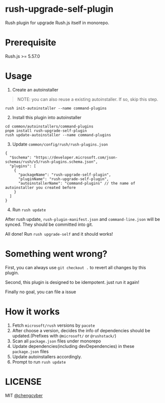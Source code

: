 # rush-upgrade-self-plugin

Rush plugin for upgrade Rush.js itself in monorepo.

# Prerequisite

Rush.js >= 5.57.0

# Usage

1. Create an autoinstaller

> NOTE: you can also reuse a existing autoinstaller. If so, skip this step.

```
rush init-autoinstaller --name command-plugins
```

2. Install this plugin into autoinstaller

```
cd common/autoinstallers/command-plugins
pnpm install rush-upgrade-self-plugin
rush update-autoinstaller --name command-plugins
```

3. Update `common/config/rush/rush-plugins.json`

```
{
  "$schema": "https://developer.microsoft.com/json-schemas/rush/v5/rush-plugins.schema.json",
  "plugins": [
    {
      "packageName": "rush-upgrade-self-plugin",
      "pluginName": "rush-upgrade-self-plugin",
      "autoinstallerName": "command-plugins" // the name of autoinstaller you created before
    }
  ]
}
```

4. Run `rush update`

After rush update, `rush-plugin-manifest.json` and `command-line.json` will be synced. They should be committed into git.

All done! Run `rush upgrade-self` and it should works!

# Something went wrong?

First, you can always use `git checkout .` to revert all changes by this plugin.

Second, this plugin is designed to be idempotent. just run it again!

Finally no goal, you can file a issue

# How it works

1. Fetch `microsoft/rush` versions by `pacote`
2. After choose a version, decides the info of dependencies should be updated.(Prefixes with `@microsoft/` or `@rushstack/`)
3. Scan all `package.json` files under monorepo
4. Update dependencies(including devDependencies) in these `package.json` files
5. Update autoinstallers accordingly.
6. Prompt to run `rush update`

# LICENSE

MIT [@chengcyber](https://github.com/chengcyber)
